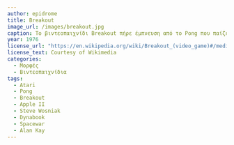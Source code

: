 ```yaml
---
author: epidrome
title: Breakout 
image_url: /images/breakout.jpg
caption: Το βιντεοπαιχνίδι Breakout πήρε έμπνευση από το Pong που παίζεται με δύο παίκτες και στην θέση του δεύτερου παίκτη έβαλε σειρές από τουβλάκια που σπάνε καθώς ο παίκτης τα χτυπάει με την μπάλα. Αυτή η σχετικά απλή μετατροπή πάνω στην προηγούμενη ιδέα δημιούργησε μια νέα κατηγορία βιντεοπαιχνιδιών και κυρίως δημιούργησε τις προδιαγραφές για τον σχεδιασμό του Apple II, έτσι ώστε να μπορεί κάποιος να προγραμματίσει μια εκδοχή του βιντεοπαιχνιδιού στην BASIC, το ίδιο δηλαδή σκεπτικό που είχε και ο Alan Kay για το Dynabook και το Spacewar.
year: 1976 
license_url: "https://en.wikipedia.org/wiki/Breakout_(video_game)#/media/File:Breakout_game_screenshot.png" 
license_text: Courtesy of Wikimedia
categories:
  - Μορφές
  - Βιντεοπαιχνίδια 
tags:
  - Atari 
  - Pong
  - Breakout
  - Apple II
  - Steve Wosniak
  - Dynabook
  - Spacewar
  - Alan Kay
---
```

